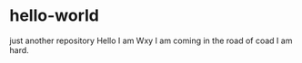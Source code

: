 # hello-world
just another repository
Hello I am  Wxy  I am coming in  the road of coad
I am  hard.

